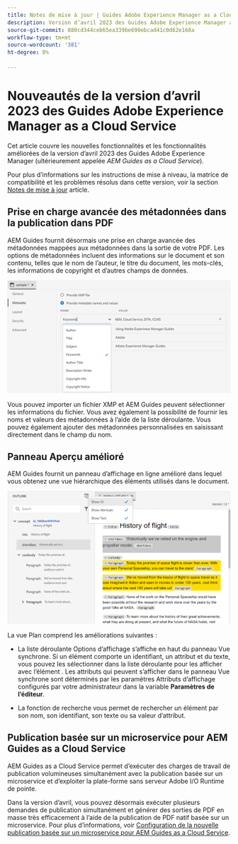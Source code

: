 ```yaml
---
title: Notes de mise à jour | Guides Adobe Experience Manager as a Cloud Service, version d’avril 2023
description: Version d’avril 2023 des Guides Adobe Experience Manager as a Cloud Service
source-git-commit: 880cd344ceb65ea339be699ebcad41c0d62e168a
workflow-type: tm+mt
source-wordcount: '381'
ht-degree: 0%

---
```


# Nouveautés de la version d’avril 2023 des Guides Adobe Experience Manager as a Cloud Service

Cet article couvre les nouvelles fonctionnalités et les fonctionnalités améliorées de la version d’avril 2023 des Guides Adobe Experience Manager (ultérieurement appelée *AEM Guides as a Cloud Service*).

Pour plus d’informations sur les instructions de mise à niveau, la matrice de compatibilité et les problèmes résolus dans cette version, voir la section [Notes de mise à jour](release-notes-2023.4.0.md) article.

## Prise en charge avancée des métadonnées dans la publication dans PDF

AEM Guides fournit désormais une prise en charge avancée des métadonnées mappées aux métadonnées dans la sortie de votre PDF. Les options de métadonnées incluent des informations sur le document et son contenu, telles que le nom de l’auteur, le titre du document, les mots-clés, les informations de copyright et d’autres champs de données.

<img src="assets/pdf-metadata.png" alt=" métadonnées pdf natives">

Vous pouvez importer un fichier XMP et AEM Guides peuvent sélectionner les informations du fichier. Vous avez également la possibilité de fournir les noms et valeurs des métadonnées à l’aide de la liste déroulante. Vous pouvez également ajouter des métadonnées personnalisées en saisissant directement dans le champ du nom.


## Panneau Aperçu amélioré

AEM Guides fournit un panneau d’affichage en ligne amélioré dans lequel vous obtenez une vue hiérarchique des éléments utilisés dans le document.

<img src="assets/select-element-content-outline-view_cs.png" alt=" métadonnées pdf natives">

La vue Plan comprend les améliorations suivantes :

* La liste déroulante Options d’affichage s’affiche en haut du panneau Vue synchrone. Si un élément comporte un identifiant, un attribut et du texte, vous pouvez les sélectionner dans la liste déroulante pour les afficher avec l’élément . Les attributs qui peuvent s’afficher dans le panneau Vue synchrone sont déterminés par les paramètres Attributs d’affichage configurés par votre administrateur dans la variable **Paramètres de l’éditeur**.

* La fonction de recherche vous permet de rechercher un élément par son nom, son identifiant, son texte ou sa valeur d’attribut.


## Publication basée sur un microservice pour AEM Guides as a Cloud Service

AEM Guides as a Cloud Service permet d’exécuter des charges de travail de publication volumineuses simultanément avec la publication basée sur un microservice et d’exploiter la plate-forme sans serveur Adobe I/O Runtime de pointe.

Dans la version d’avril, vous pouvez désormais exécuter plusieurs demandes de publication simultanément et générer des sorties de PDF en masse très efficacement à l’aide de la publication de PDF natif basée sur un microservice.
Pour plus d’informations, voir [Configuration de la nouvelle publication basée sur un microservice pour AEM Guides as a Cloud Service](../knowledge-base/publishing/configure-microservices.md).
